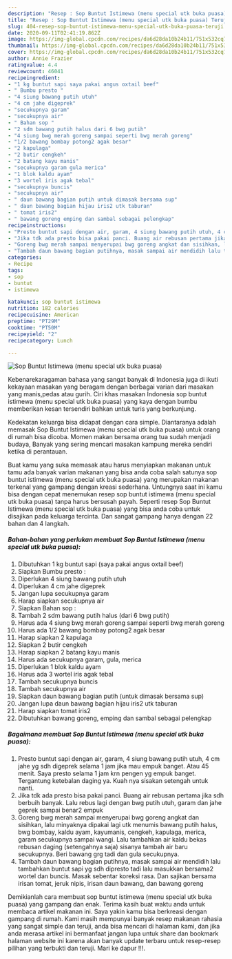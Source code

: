 ```yaml
---
description: "Resep : Sop Buntut Istimewa (menu special utk buka puasa) Teruji"
title: "Resep : Sop Buntut Istimewa (menu special utk buka puasa) Teruji"
slug: 404-resep-sop-buntut-istimewa-menu-special-utk-buka-puasa-teruji
date: 2020-09-11T02:41:19.862Z
image: https://img-global.cpcdn.com/recipes/da6d28da10b24b11/751x532cq70/sop-buntut-istimewa-menu-special-utk-buka-puasa-foto-resep-utama.jpg
thumbnail: https://img-global.cpcdn.com/recipes/da6d28da10b24b11/751x532cq70/sop-buntut-istimewa-menu-special-utk-buka-puasa-foto-resep-utama.jpg
cover: https://img-global.cpcdn.com/recipes/da6d28da10b24b11/751x532cq70/sop-buntut-istimewa-menu-special-utk-buka-puasa-foto-resep-utama.jpg
author: Annie Frazier
ratingvalue: 4.4
reviewcount: 46041
recipeingredient:
- "1 kg buntut sapi saya pakai angus oxtail beef"
- " Bumbu presto "
- "4 siung bawang putih utuh"
- "4 cm jahe digeprek"
- "secukupnya garam"
- "secukupnya air"
- " Bahan sop "
- "2 sdm bawang putih halus dari 6 bwg putih"
- "4 siung bwg merah goreng sampai seperti bwg merah goreng"
- "1/2 bawang bombay potong2 agak besar"
- "2 kapulaga"
- "2 butir cengkeh"
- "2 batang kayu manis"
- "secukupnya garam gula merica"
- "1 blok kaldu ayam"
- "3 wortel iris agak tebal"
- "secukupnya buncis"
- "secukupnya air"
- " daun bawang bagian putih untuk dimasak bersama sup"
- " daun bawang bagian hijau iris2 utk taburan"
- " tomat iris2"
- " bawang goreng emping dan sambal sebagai pelengkap"
recipeinstructions:
- "Presto buntut sapi dengan air, garam, 4 siung bawang putih utuh, 4 cm jahe yg sdh digeprek selama 1 jam jika mau empuk banget. Atau 45 menit. Saya presto selama 1 jam krn pengen yg empuk banget. Tergantung ketebalan daging ya. Kuah nya sisakan setengah untuk nanti."
- "Jika tdk ada presto bisa pakai panci. Buang air rebusan pertama jika sdh berbuih banyak. Lalu rebus lagi dengan bwg putih utuh, garam dan jahe geprek sampai benar2 empuk"
- "Goreng bwg merah sampai menyerupai bwg goreng angkat dan sisihkan, lalu minyaknya dipakai lagi utk menumis bawang putih halus, bwg bombay, kaldu ayam, kayumanis, cengkeh, kapulaga, merica, garam secukupnya sampai wangi. Lalu tambahkan air kaldu bekas rebusan daging (setengahnya saja) sisanya tambah air baru secukupnya. Beri bawang grg tadi dan gula secukupnya."
- "Tambah daun bawang bagian putihnya, masak sampai air mendidih lalu tambahkan buntut sapi yg sdh dipresto tadi lalu masukkan bersama2 wortel dan buncis. Masak sebentar koreksi rasa. Dan sajikan bersama irisan tomat, jeruk nipis, irisan daun bawang, dan bawang goreng"
categories:
- Recipe
tags:
- sop
- buntut
- istimewa

katakunci: sop buntut istimewa 
nutrition: 182 calories
recipecuisine: American
preptime: "PT29M"
cooktime: "PT50M"
recipeyield: "2"
recipecategory: Lunch

---
```



![Sop Buntut Istimewa (menu special utk buka puasa)](https://img-global.cpcdn.com/recipes/da6d28da10b24b11/751x532cq70/sop-buntut-istimewa-menu-special-utk-buka-puasa-foto-resep-utama.jpg)

Kebenarekaragaman bahasa yang sangat banyak di Indonesia juga di ikuti kekayaan masakan yang beragam dengan berbagai varian dari masakan yang manis,pedas atau gurih. Ciri khas masakan Indonesia sop buntut istimewa (menu special utk buka puasa) yang kaya dengan bumbu memberikan kesan tersendiri bahkan untuk turis yang berkunjung.


Kedekatan keluarga bisa didapat dengan cara simple. Diantaranya adalah memasak Sop Buntut Istimewa (menu special utk buka puasa) untuk orang di rumah bisa dicoba. Momen makan bersama orang tua sudah menjadi budaya, Banyak yang sering mencari masakan kampung mereka sendiri ketika di perantauan.



Buat kamu yang suka memasak atau harus menyiapkan makanan untuk tamu ada banyak varian makanan yang bisa anda coba salah satunya sop buntut istimewa (menu special utk buka puasa) yang merupakan makanan terkenal yang gampang dengan kreasi sederhana. Untungnya saat ini kamu bisa dengan cepat menemukan resep sop buntut istimewa (menu special utk buka puasa) tanpa harus bersusah payah.
Seperti resep Sop Buntut Istimewa (menu special utk buka puasa) yang bisa anda coba untuk disajikan pada keluarga tercinta. Dan sangat gampang hanya dengan 22 bahan dan 4 langkah.


<!--inarticleads1-->

##### Bahan-bahan yang perlukan membuat Sop Buntut Istimewa (menu special utk buka puasa):

1. Dibutuhkan 1 kg buntut sapi (saya pakai angus oxtail beef)
1. Siapkan  Bumbu presto :
1. Diperlukan 4 siung bawang putih utuh
1. Diperlukan 4 cm jahe digeprek
1. Jangan lupa secukupnya garam
1. Harap siapkan secukupnya air
1. Siapkan  Bahan sop :
1. Tambah 2 sdm bawang putih halus (dari 6 bwg putih)
1. Harus ada 4 siung bwg merah goreng sampai seperti bwg merah goreng
1. Harus ada 1/2 bawang bombay potong2 agak besar
1. Harap siapkan 2 kapulaga
1. Siapkan 2 butir cengkeh
1. Harap siapkan 2 batang kayu manis
1. Harus ada secukupnya garam, gula, merica
1. Diperlukan 1 blok kaldu ayam
1. Harus ada 3 wortel iris agak tebal
1. Tambah secukupnya buncis
1. Tambah secukupnya air
1. Siapkan  daun bawang bagian putih (untuk dimasak bersama sup)
1. Jangan lupa  daun bawang bagian hijau iris2 utk taburan
1. Harap siapkan  tomat iris2
1. Dibutuhkan  bawang goreng, emping dan sambal sebagai pelengkap




<!--inarticleads2-->

##### Bagaimana membuat  Sop Buntut Istimewa (menu special utk buka puasa):

1. Presto buntut sapi dengan air, garam, 4 siung bawang putih utuh, 4 cm jahe yg sdh digeprek selama 1 jam jika mau empuk banget. Atau 45 menit. Saya presto selama 1 jam krn pengen yg empuk banget. Tergantung ketebalan daging ya. Kuah nya sisakan setengah untuk nanti.
1. Jika tdk ada presto bisa pakai panci. Buang air rebusan pertama jika sdh berbuih banyak. Lalu rebus lagi dengan bwg putih utuh, garam dan jahe geprek sampai benar2 empuk
1. Goreng bwg merah sampai menyerupai bwg goreng angkat dan sisihkan, lalu minyaknya dipakai lagi utk menumis bawang putih halus, bwg bombay, kaldu ayam, kayumanis, cengkeh, kapulaga, merica, garam secukupnya sampai wangi. Lalu tambahkan air kaldu bekas rebusan daging (setengahnya saja) sisanya tambah air baru secukupnya. Beri bawang grg tadi dan gula secukupnya.
1. Tambah daun bawang bagian putihnya, masak sampai air mendidih lalu tambahkan buntut sapi yg sdh dipresto tadi lalu masukkan bersama2 wortel dan buncis. Masak sebentar koreksi rasa. Dan sajikan bersama irisan tomat, jeruk nipis, irisan daun bawang, dan bawang goreng




Demikianlah cara membuat sop buntut istimewa (menu special utk buka puasa) yang gampang dan enak. Terima kasih buat waktu anda untuk membaca artikel makanan ini. Saya yakin kamu bisa berkreasi dengan gampang di rumah. Kami masih mempunyai banyak resep makanan rahasia yang sangat simple dan teruji, anda bisa mencari di halaman kami, dan jika anda merasa artikel ini bermanfaat jangan lupa untuk share dan bookmark halaman website ini karena akan banyak update terbaru untuk resep-resep pilihan yang terbukti dan teruji. Mari ke dapur !!!. 
